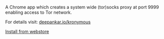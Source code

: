 A Chrome app which creates a system wide (tor)socks proxy at port 9999 enabling access to Tor network.

For details visit: [deepankar.io/kronymous](https://deepankar.io/kronymous)  

[Install from webstore](https://deepankar.io/kronymous/webstore)
